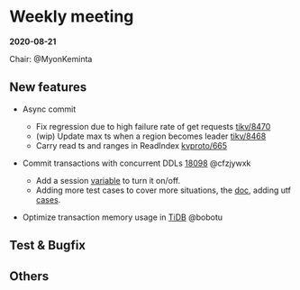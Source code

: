 # Weekly meeting

**2020-08-21**

Chair: @MyonKeminta

## New features

* Async commit
  - Fix regression due to high failure rate of get requests [tikv/8470](https://github.com/tikv/tikv/pull/8470)
  - (wip) Update max ts when a region becomes leader [tikv/8468](https://github.com/tikv/tikv/pull/8468)
  - Carry read ts and ranges in ReadIndex [kvproto/665](https://github.com/pingcap/kvproto/pull/665)

* Commit transactions with concurrent DDLs [18098](https://github.com/pingcap/tidb/issues/18098) @cfzjywxk
  - Add a session [variable](https://github.com/pingcap/tidb/pull/19321) to turn it on/off. 
  - Adding more test cases to cover more situations, the [doc](https://docs.google.com/document/d/17HwhQBhg82z9FLF2on2rgp3fj3seYNduGtB3J_oy4XE/edit), adding utf [cases](https://github.com/pingcap/automated-tests/pull/455).

* Optimize transaction memory usage in [TiDB](https://github.com/pingcap/tidb/projects/54) @bobotu
	
## Test & Bugfix

## Others
